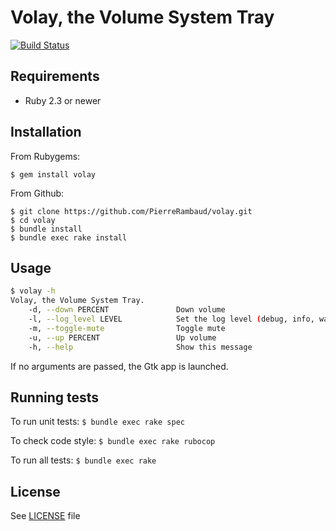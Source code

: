 # Volay, the Volume System Tray

[![Build Status](https://travis-ci.org/PierreRambaud/volay.svg)](https://travis-ci.org/PierreRambaud/volay)

## Requirements

 * Ruby 2.3 or newer

## Installation

From Rubygems:

```
$ gem install volay
```

From Github:

```
$ git clone https://github.com/PierreRambaud/volay.git
$ cd volay
$ bundle install
$ bundle exec rake install
```

## Usage

```bash
$ volay -h
Volay, the Volume System Tray.
    -d, --down PERCENT               Down volume
    -l, --log_level LEVEL            Set the log level (debug, info, warn, error, fatal)
    -m, --toggle-mute                Toggle mute
    -u, --up PERCENT                 Up volume
    -h, --help                       Show this message
```

If no arguments are passed, the Gtk app is launched.

## Running tests

To run unit tests:
`$ bundle exec rake spec`

To check code style:
`$ bundle exec rake rubocop`

To run all tests:
`$ bundle exec rake`

## License
See [LICENSE](LICENSE) file
